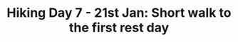 ---
layout: post
title: "Hiking Day 7 - 21st Jan: Short walk to the first rest day"
day_number: 7
post_id: 74
hike_date: 2009-01-21
km: 11.8
map_number: 4
destination: Kleinmond
overnight: 
terrain: Beach and paths
nature_reserve: 
notes: NULL
start_coord_lat: NULL
start_coord_long: NULL
end_coord_lat: -34.336417
end_coord_long: 19.024
start_coord: NULL
destination_coord: -34.336417,19.024
file_name: 01-21.jpg
description: View of Kleinmond.
link: http://www.cape2kosi.com/2009/01/21/hiking-day-7/
---